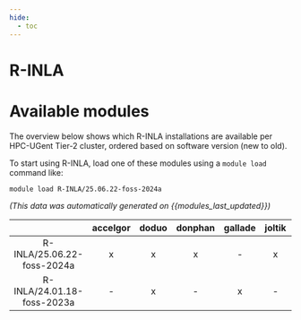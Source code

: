```yaml
---
hide:
  - toc
---
```


R-INLA
======

# Available modules


The overview below shows which R-INLA installations are available per HPC-UGent Tier-2 cluster, ordered based on software version (new to old).

To start using R-INLA, load one of these modules using a `module load` command like:

```shell
module load R-INLA/25.06.22-foss-2024a
```

*(This data was automatically generated on {{modules_last_updated}})*

| |accelgor|doduo|donphan|gallade|joltik|litleo|shinx|
| :---: | :---: | :---: | :---: | :---: | :---: | :---: | :---: |
|R-INLA/25.06.22-foss-2024a|x|x|x|-|x|x|x|
|R-INLA/24.01.18-foss-2023a|-|x|-|x|-|-|-|

